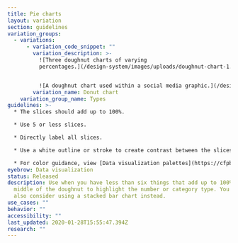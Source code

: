 ```yaml
---
title: Pie charts
layout: variation
section: guidelines
variation_groups:
  - variations:
      - variation_code_snippet: ""
        variation_description: >-
          ![Three doughnut charts of varying
          percentages.](/design-system/images/uploads/doughnut-chart-1.png)


          ![A doughnut chart used within a social media graphic.](/design-system/images/uploads/doughnut-chart-2.jpg)
        variation_name: Donut chart
    variation_group_name: Types
guidelines: >-
  * The slices should add up to 100%.  

  * Use 5 or less slices.

  * Directly label all slices.

  * Use a white outline or stroke to create contrast between the slices.

  * For color guidance, view [Data visualization palettes](https://cfpb.github.io/design-system/foundation/color#data-visualization-palettes) on the Color page.
eyebrow: Data visualization
status: Released
description: Use when you have less than six things that add up to 100%. Use the
  middle of the doughnut to highlight the number or category type. You could
  also consider using a stacked bar chart instead.
use_cases: ""
behavior: ""
accessibility: ""
last_updated: 2020-01-28T15:55:47.394Z
research: ""
---
```

